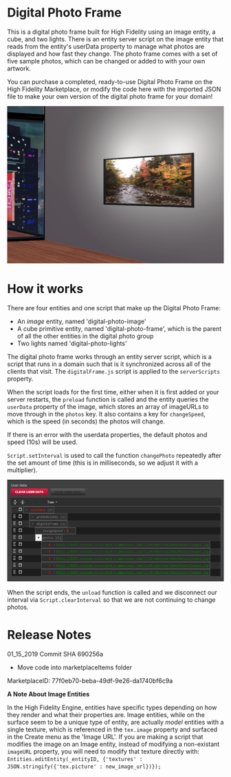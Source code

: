 # Digital Photo Frame
This is a digital photo frame built for High Fidelity using an image entity, a cube, and two lights. There is an entity server script on the image entity that reads from the entity's userData property to manage what photos are displayed and how fast they change. The photo frame comes with a set of five sample photos, which can be changed or added to with your own artwork. 

You can purchase a completed, ready-to-use Digital Photo Frame on the High Fidelity Marketplace, or modify the code here with the imported JSON file to make your own version of the digital photo frame for your domain!

![A digial photo on a virtual reality wall](https://github.com/highfidelity/hifi-content/blob/master/Marketplace/photoFrame/images/keyImage.PNG?raw=true) 

# How it works
There are four entities and one script that make up the Digital Photo Frame: 
* An _image_ entity, named 'digital-photo-image'
* A cube primitive entity, named 'digital-photo-frame', which is the parent of all the other entities in the digital photo group
* Two lights named 'digital-photo-lights' 

The digital photo frame works through an entity server script, which is a script that runs in a domain such that is it synchronized across all of the clients that visit. The `digitalFrame.js` script is applied to the `serverScripts` property. 

When the script loads for the first time, either when it is first added or your server restarts, the `preload` function is called and the entity queries the `userData` property of the image, which stores an array of imageURLs to move through in the `photos` key. It also contains a key for `changeSpeed`, which is the speed (in seconds) the photos will change. 

If there is an error with the userdata properties, the default photos and speed (10s) will be used. 

`Script.setInterval` is used to call the function `changePhoto` repeatedly after the set amount of time (this is in milliseconds, so we adjust it with a multiplier).

![Userdata properties for the digital photo frame](https://github.com/highfidelity/hifi-content/blob/master/Marketplace/photoFrame/images/userdata.PNG?raw=true)

When the script ends, the `unload` function is called and we disconnect our interval via `Script.clearInterval` so that we are not continuing to change photos. 

# Release Notes

01_15_2019 Commit SHA 690256a 
* Move code into marketplaceItems folder

MarketplaceID: 77f0eb70-beba-49df-9e26-da1740bf6c9a

**A Note About Image Entities**

In the High Fidelity Engine, entities have specific types depending on how they render and what their properties are. Image entities, while on the surface seem to be a unique type of entity, are actually _model_ entities with a single texture, which is referenced in the `tex.image` property and surfaced in the Create menu as the 'Image URL'. If you are making a script that modifies the image on an Image entity, instead of modifying a non-existant `imageURL` property, you will need to modify that texture directly with: `Entities.editEntity(_entityID, {'textures' : JSON.stringify({'tex.picture' : new_image_url})});`

 
